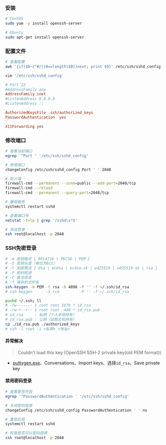 
### 安装

```bash
# CentOS
sudo yum -y install openssh-server

# Ubuntu
sudo apt-get install openssh-server
```

### 配置文件

```bash
# 查看配置
awk '{if($0~/^#/||0==length($0))next; print $0}' /etc/ssh/sshd_config

vim '/etc/ssh/sshd_config'
```

```conf
# Port 22
#AddressFamily any
AddressFamily inet
#ListenAddress 0.0.0.0
#ListenAddress ::

AuthorizedKeysFile .ssh/authorized_keys
PasswordAuthentication  yes

X11Forwarding yes
```

### 修改端口

```bash
# 查看当前端口
egrep '^Port ' '/etc/ssh/sshd_config'

# 修改端口
changeConfig /etc/ssh/sshd_config Port ' ' 2048

# 防火墙
firewall-cmd --permanent --zone=public --add-port=2048/tcp
firewall-cmd --reload
firewall-cmd --permanent --query-port=2048/tcp

# 重启服务
systemctl restart sshd

# 查看端口号
netstat -tnlp | grep '/sshd\s*$'

# 测试登录
ssh root@localhost -p 2048
```

### SSH免密登录

```bash
# -m 密钥格式 { RFC4716 | PKCS8 | PEM }
# -b 密钥长度（单位为bit）
# -t 加密算法 { dsa | ecdsa | ecdsa-sk | ed25519 | ed25519-sk | rsa }
# -P 密码短语
# -C 备注信息
# -f 保存的文件名
ssh-keygen -m PEM -t rsa -b 4096 -P '' -f ~/.ssh/id_rsa
# ssh-keygen      -t rsa         -P '' -f ~/.ssh/id_rsa

pushd ~/.ssh; ll
# -rw------- 1 root root 1679 * id_rsa
# -rw-r--r-- 1 root root  408 * id_rsa.pub
# id_rsa     : 私钥（个人本地持有）
# id_rsa.pub : 公钥（远程主机持有）
cp ./id_rsa.pub ./authorized_keys
# ssh -l root -i <私钥> <地址>
```

#### 异常解决

>Couldn't load this key (OpenSSH SSH-2 private key(old PEM format))

- [puttygen.exe](https://the.earth.li/~sgtatham/putty/latest/w64/puttygen.exe)、Conversations、Import keys、选择`id_rsa`、Save private key

#### 禁用密码登录

```bash
# 查看是否开启
egrep '^PasswordAuthentication ' '/etc/ssh/sshd_config'

# 关闭密码登录
changeConfig /etc/ssh/sshd_config PasswordAuthentication ' ' no

# 重启应用
systemctl restart sshd

# 检查是否可以密码登录
ssh root@localhost -p 2048
```
